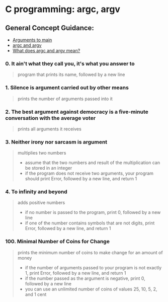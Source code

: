 # C programming: argc, argv
## General Concept Guidance:
* [Arguments to main](https://publications.gbdirect.co.uk//c_book/chapter10/arguments_to_main.html)
* [argc and argv](http://crasseux.com/books/ctutorial/argc-and-argv.html)
* [What does argc and argv mean?](https://www.youtube.com/watch?v=aP1ijjeZc24)
### 0. It ain't what they call you, it's what you answer to
> program that prints its name, followed by a new line
### 1. Silence is argument carried out by other means
> prints the number of arguments passed into it
### 2. The best argument against democracy is a five-minute conversation with the average voter
> prints all arguments it receives
### 3. Neither irony nor sarcasm is argument
> multiplies two numbers
> * assume that the two numbers and result of the multiplication can be stored in an integer
> * if the program does not receive two arguments, your program should print Error, followed by a new line, and return 1
### 4. To infinity and beyond
> adds positive numbers
> * if no number is passed to the program, print 0, followed by a new line
> * if one of the number contains symbols that are not digits, print Error, followed by a new line, and return 1
### 100. Minimal Number of Coins for Change
> prints the minimum number of coins to make change for an amount of money
> * if the number of arguments passed to your program is not exactly 1, print Error, followed by a new line, and return 1
> * if the number passed as the argument is negative, print 0, followed by a new line
> * you can use an unlimited number of coins of values 25, 10, 5, 2, and 1 cent